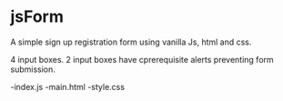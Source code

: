 # jsForm

A simple sign up registration form using vanilla Js, html and css.

4 input boxes. 2 input boxes have cprerequisite alerts preventing form submission.

-index.js -main.html -style.css
